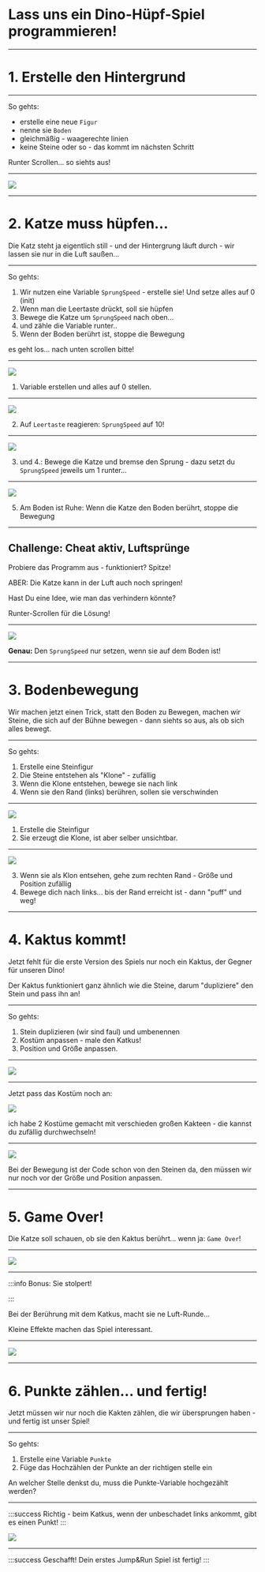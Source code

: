 
# Lass uns ein Dino-Hüpf-Spiel programmieren!

---

# 1. Erstelle den Hintergrund

---

So gehts:

- erstelle eine neue ```Figur```
- nenne sie ```Boden```
- gleichmäßig - waagerechte linien 
- keine Steine oder so - das kommt im nächsten Schritt

Runter Scrollen... so siehts aus!

----


![](https://pad.kidslab.de/uploads/61f5c19a-5083-4d3a-b2c0-b834a980cfc6.png)


---


# 2. Katze muss hüpfen...

Die Katz steht ja eigentlich still - und der Hintergrung läuft durch - wir lassen sie nur in die Luft saußen...

---

So gehts:

1. Wir nutzen eine Variable ```SprungSpeed``` - erstelle sie! Und setze alles auf 0 (init)
2. Wenn man die Leertaste drückt, soll sie hüpfen
3. Bewege die Katze um ```SprungSpeed``` nach oben... 
4. und zähle die Variable runter..
5. Wenn der Boden berührt ist, stoppe die Bewegung

es geht los... nach unten scrollen bitte!

----

![](https://pad.kidslab.de/uploads/88ef5a0c-ec24-4233-88bf-f5c2fdc94857.png)


1. Variable erstellen und alles auf 0 stellen.

----

![](https://pad.kidslab.de/uploads/47a75cd9-ad90-406f-82f9-1bfdf6c5d112.png)

2. Auf ```Leertaste``` reagieren: ```SprungSpeed``` auf 10!

----


![](https://pad.kidslab.de/uploads/c6df56b9-75c2-4d27-8fcb-af056c8f174a.png)

3. und 4.: Bewege die Katze und bremse den Sprung - dazu setzt du ```SprungSpeed``` jeweils um 1 runter...


----

![](https://pad.kidslab.de/uploads/038c06be-3354-4dad-9a44-8f9d61eeb942.png)

5. Am Boden ist Ruhe: Wenn die Katze den Boden berührt, stoppe die Bewegung




---


## Challenge: Cheat aktiv, Luftsprünge

Probiere das Programm aus - funktioniert? Spitze!

ABER: Die Katze kann in der Luft auch noch springen!

Hast Du eine Idee, wie man das verhindern könnte?

Runter-Scrollen für die Lösung!


----


![](https://pad.kidslab.de/uploads/bdcdcf01-bdc3-44fc-a503-a8da513d1081.png)

**Genau:** Den ```SprungSpeed``` nur setzen, wenn sie auf dem Boden ist!


---

# 3. Bodenbewegung

Wir machen jetzt einen Trick, statt den Boden zu Bewegen, machen wir Steine, die sich auf der Bühne bewegen - dann siehts so aus, als ob sich alles bewegt.

---

So gehts:

1. Erstelle eine Steinfigur
2. Die Steine entstehen als "Klone" - zufällig 
3. Wenn die Klone entstehen, bewege sie nach link
4. Wenn sie den Rand (links) berühren, sollen sie verschwinden

----

![](https://pad.kidslab.de/uploads/412b9fe3-6971-462b-bd3a-0dcd48eeadc5.png)

1. Erstelle die Steinfigur 
2. Sie erzeugt die Klone, ist aber selber unsichtbar.

----

![](https://pad.kidslab.de/uploads/a309cb7b-f25a-44e0-836b-90e75df179ac.png)

3. Wenn sie als Klon entsehen, gehe zum rechten Rand - Größe und Position zufällig
4. Bewege dich nach links... bis der Rand erreicht ist - dann "puff" und weg!

---


# 4. Kaktus kommt!

Jetzt fehlt für die erste Version des Spiels nur noch ein Kaktus, der Gegner für unseren Dino!

Der Kaktus funktioniert ganz ähnlich wie die Steine, darum "dupliziere" den Stein und pass ihn an!

---

So gehts:

1. Stein duplizieren (wir sind faul) und umbenennen
2. Kostüm anpassen - male den Katkus!
3. Position und Größe anpassen.

----

![](https://pad.kidslab.de/uploads/bfdf51f0-a955-4346-bb04-dbab0199a77d.png)

----

Jetzt pass das Kostüm noch an:

![](https://pad.kidslab.de/uploads/dccaa9a2-843a-4d6a-beb0-dc2569cc0fce.png)

ich habe 2 Kostüme gemacht mit verschieden großen Kakteen - die kannst du zufällig durchwechseln!

----

![](https://pad.kidslab.de/uploads/984defd4-375e-4ad9-8863-e974c70bf8bb.png)

Bei der Bewegung ist der Code schon von den Steinen da, den müssen wir nur noch vor der Größe und Position anpassen.

---

# 5. Game Over!

Die Katze soll schauen, ob sie den Kaktus berührt... wenn ja: ```Game Over```!



----


![](https://pad.kidslab.de/uploads/52598bda-c287-4c59-96a8-70f5225e3f3f.png)

---



:::info
Bonus: Sie stolpert!

:::

Bei der Berührung mit dem Katkus, macht sie ne Luft-Runde... 

Kleine Effekte machen das Spiel interessant.

----

![](https://pad.kidslab.de/uploads/2efc6a3a-d944-49c7-8b4d-914b092ccc71.png)

---

# 6. Punkte zählen... und fertig!

Jetzt müssen wir nur noch die Kakten zählen, die wir übersprungen haben - und fertig ist unser Spiel!

---

So gehts:

1. Erstelle eine Variable ```Punkte```
2. Füge das Hochzählen der Punkte an der richtigen stelle ein

An welcher Stelle denkst du, muss die Punkte-Variable hochgezählt werden?


----


:::success
Richtig - beim Katkus, wenn der unbeschadet links ankommt, gibt es einen Punkt!
:::


![](https://pad.kidslab.de/uploads/6682399f-41db-4d42-97e9-f72a89f4d128.png)

---

:::success
Geschafft! 
Dein erstes Jump&Run Spiel ist fertig!
:::

